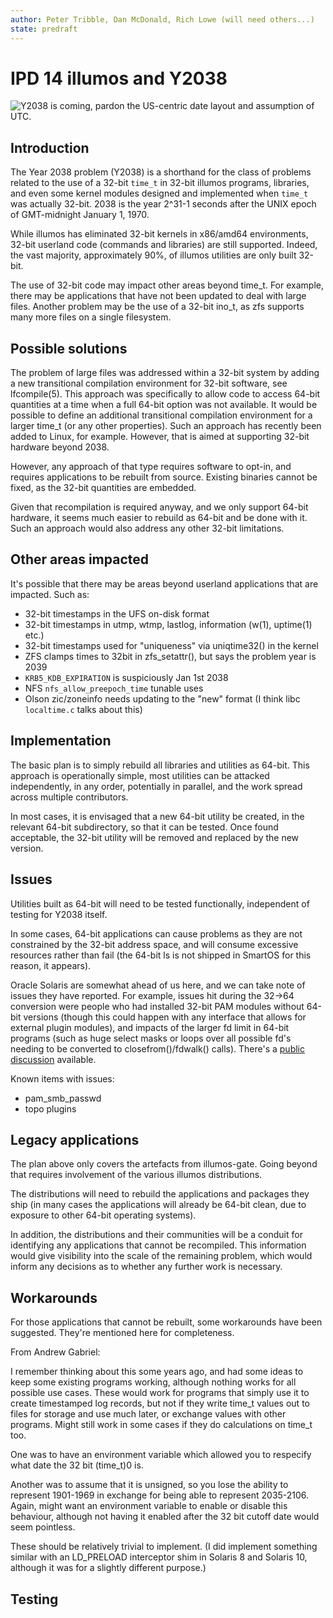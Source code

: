 ```yaml
---
author: Peter Tribble, Dan McDonald, Rich Lowe (will need others...)
state: predraft
---
```


# IPD 14 illumos and Y2038

![Y2038 is coming, pardon the US-centric date layout and assumption of UTC.](Y2038-warning.png "Y2038 is coming, pardon the US-centric date layout and assumption of UTC.")

## Introduction

The Year 2038 problem (Y2038) is a shorthand for the class of problems
related to the use of a 32-bit `time_t` in 32-bit illumos programs,
libraries, and even some kernel modules designed and implemented when
`time_t` was actually 32-bit.  2038 is the year 2^31-1 seconds after the UNIX
epoch of GMT-midnight January 1, 1970.

While illumos has eliminated 32-bit kernels in x86/amd64 environments, 32-bit
userland code (commands and libraries) are still supported. Indeed, the vast
majority, approximately 90%, of illumos utilities are only built 32-bit.

The use of 32-bit code may impact other areas beyond time_t. For example,
there may be applications that have not been updated to deal with large
files. Another problem may be the use of a 32-bit ino_t, as zfs supports
many more files on a single filesystem.

## Possible solutions

The problem of large files was addressed within a 32-bit system by adding
a new transitional compilation environment for 32-bit software, see
lfcompile(5). This approach was specifically to allow code to access 64-bit
quantities at a time when a full 64-bit option was not available. It
would be possible to define an additional transitional compilation
environment for a larger time_t (or any other properties). Such an
approach has recently been added to Linux, for example. However, that
is aimed at supporting 32-bit hardware beyond 2038.

However, any approach of that type requires software to opt-in, and requires
applications to be rebuilt from source. Existing binaries cannot be fixed, as
the 32-bit quantities are embedded.

Given that recompilation is required anyway, and we only support 64-bit
hardware, it seems much easier to rebuild as 64-bit and be done with it.
Such an approach would also address any other 32-bit limitations.

## Other areas impacted

It's possible that there may be areas beyond userland applications that
are impacted. Such as:

* 32-bit timestamps in the UFS on-disk format
* 32-bit timestamps in utmp, wtmp, lastlog, information (w(1), uptime(1) etc.)
* 32-bit timestamps used for "uniqueness" via uniqtime32() in the kernel
* ZFS clamps times to 32bit in zfs_setattr(), but says the problem year is 2039
* `KRB5_KDB_EXPIRATION` is suspiciously Jan 1st 2038
* NFS `nfs_allow_preepoch_time` tunable uses
* Olson zic/zoneinfo needs updating to the "new" format (I think libc
  `localtime.c` talks about this)

## Implementation

The basic plan is to simply rebuild all libraries and utilities as 64-bit.
This approach is operationally simple, most utilities can be attacked
independently, in any order, potentially in parallel, and the work spread
across multiple contributors.

In most cases, it is envisaged that a new 64-bit utility be created, in
the relevant 64-bit subdirectory, so that it can be tested. Once found
acceptable, the 32-bit utility will be removed and replaced by the new
version.

## Issues

Utilities built as 64-bit will need to be tested functionally, independent
of testing for Y2038 itself.

In some cases, 64-bit applications can cause problems as they are not
constrained by the 32-bit address space, and will consume excessive
resources rather than fail (the 64-bit ls is not shipped in SmartOS for
this reason, it appears).

Oracle Solaris are somewhat ahead of us here, and we can take note of
issues they have reported. For example, issues hit during the 32->64
conversion were people who had installed 32-bit PAM modules without 64-bit
versions (though this could happen with any interface that allows for
external plugin modules), and impacts of the larger fd limit in 64-bit
programs (such as huge select masks or loops over all possible fd's needing
to be converted to closefrom()/fdwalk() calls). There's a [public
discussion](https://blogs.oracle.com/solaris/moving-oracle-solaris-to-lp64-bit-by-bit-v2)
available.

Known items with issues:

* pam_smb_passwd
* topo plugins

## Legacy applications

The plan above only covers the artefacts from illumos-gate. Going beyond
that requires involvement of the various illumos distributions.

The distributions will need to rebuild the applications and packages they
ship (in many cases the applications will already be 64-bit clean, due to
exposure to other 64-bit operating systems).

In addition, the distributions and their communities will be a conduit for
identifying any applications that cannot be recompiled. This information
would give visibility into the scale of the remaining problem, which would
inform any decisions as to whether any further work is necessary.

## Workarounds

For those applications that cannot be rebuilt, some workarounds have been
suggested. They're mentioned here for completeness.

From Andrew Gabriel:

I remember thinking about this some years ago, and had some ideas to
keep some existing programs working, although nothing works for all
possible use cases. These would work for programs that simply use it to
create timestamped log records, but not if they write time_t values out
to files for storage and use much later, or exchange values with other
programs. Might still work in some cases if they do calculations on
time_t too.

One was to have an environment variable which allowed you to respecify
what date the 32 bit (time_t)0 is.

Another was to assume that it is unsigned, so you lose the ability to
represent 1901-1969 in exchange for being able to represent 2035-2106.
Again, might want an environment variable to enable or disable this
behaviour, although not having it enabled after the 32 bit cutoff date
would seem pointless.

These should be relatively trivial to implement. (I did implement
something similar with an LD_PRELOAD interceptor shim in Solaris 8 and
Solaris 10, although it was for a slightly different purpose.)


## Testing
